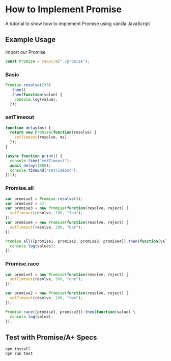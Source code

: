 # How to Implement Promise

A tutorial to show how to implement Promise using vanilla JavaScript

## Example Usage

Import our Promise
```javascript
const Promise = require("./promise");
```

### Basic
```javascript
Promise.resolve(233)
  .then()
  .then(function(value) {
    console.log(value);
  });
```

### setTimeout
```javascript
function delay(ms) {
  return new Promise(function(resolve) {
    setTimeout(resolve, ms);
  });
}

(async function print() {
  console.time("setTimeout");
  await delay(1000);
  console.timeEnd("setTimeout");
})();
```

### Promise.all
```javascript
var promise1 = Promise.resolve(3);
var promise2 = 42;
var promise3 = new Promise(function(resolve, reject) {
  setTimeout(resolve, 100, "foo");
});
var promise4 = new Promise(function(resolve, reject) {
  setTimeout(resolve, 200, "bar");
});

Promise.all([promise1, promise2, promise3, promise4]).then(function(values) {
  console.log(values);
});
```

### Promise.race
```javascript
var promise1 = new Promise(function(resolve, reject) {
  setTimeout(resolve, 500, "one");
});

var promise2 = new Promise(function(resolve, reject) {
  setTimeout(resolve, 100, "two");
});

Promise.race([promise1, promise2]).then(function(value) {
  console.log(value);
});
```

## Test with Promise/A+ Specs
```
npm install
npm run test
```
